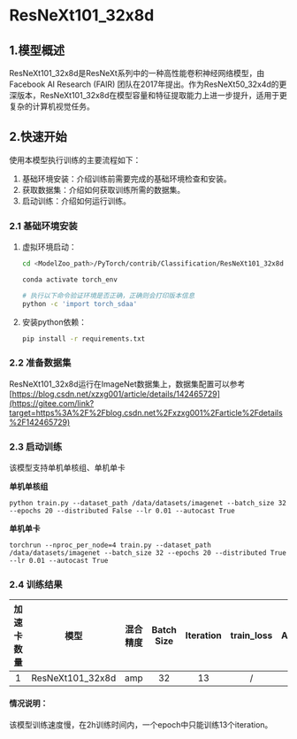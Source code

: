 # ResNeXt101_32x8d

## 1.模型概述

ResNeXt101_32x8d是ResNeXt系列中的一种高性能卷积神经网络模型，由Facebook AI Research (FAIR) 团队在2017年提出。作为ResNeXt50_32x4d的更深版本，ResNeXt101_32x8d在模型容量和特征提取能力上进一步提升，适用于更复杂的计算机视觉任务。 

## 2.快速开始

使用本模型执行训练的主要流程如下：

1. 基础环境安装：介绍训练前需要完成的基础环境检查和安装。
2. 获取数据集：介绍如何获取训练所需的数据集。
3. 启动训练：介绍如何运行训练。

### 2.1 基础环境安装

1. 虚拟环境启动：

    ```bash
    cd <ModelZoo_path>/PyTorch/contrib/Classification/ResNeXt101_32x8d
    
    conda activate torch_env
    
    # 执行以下命令验证环境是否正确，正确则会打印版本信息
    python -c 'import torch_sdaa'
    ```

2. 安装python依赖：

    ```bash
    pip install -r requirements.txt
    ```

### 2.2 准备数据集

ResNeXt101_32x8d运行在ImageNet数据集上，数据集配置可以参考[https://blog.csdn.net/xzxg001/article/details/142465729](https://gitee.com/link?target=https%3A%2F%2Fblog.csdn.net%2Fxzxg001%2Farticle%2Fdetails%2F142465729) 

### 2.3 启动训练

该模型支持单机单核组、单机单卡 

**单机单核组**

```
python train.py --dataset_path /data/datasets/imagenet --batch_size 32 --epochs 20 --distributed False --lr 0.01 --autocast True
```

**单机单卡**

```
torchrun --nproc_per_node=4 train.py --dataset_path /data/datasets/imagenet --batch_size 32 --epochs 20 --distributed True --lr 0.01 --autocast True
```

### 2.4 训练结果

| 加速卡数量 |       模型       | 混合精度 | Batch Size | Iteration | train_loss | AccTop1 |
| :--------: | :--------------: | :------: | :--------: | :-------: | :--------: | :-----: |
|     1      | ResNeXt101_32x8d |   amp    |     32     |    13     |     /      |    /    |

#### 情况说明：

该模型训练速度慢，在2h训练时间内，一个epoch中只能训练13个iteration。
